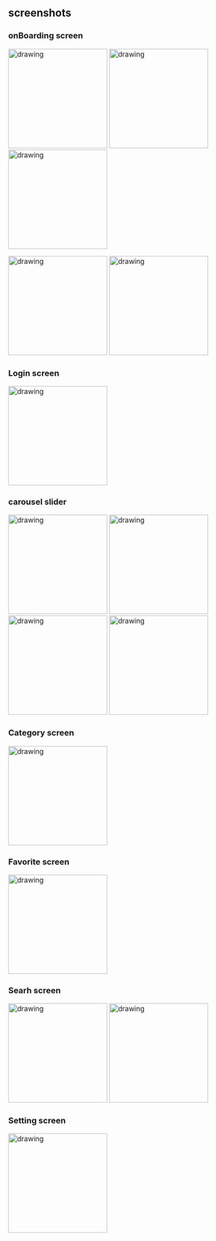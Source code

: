 ## screenshots
### onBoarding screen
<img src="https://github.com/HamadaAllipy/news_app_flutter/blob/master/screens_images/screenshot_1.jpg" alt="drawing" width="200"/> <img src="https://github.com/HamadaAllipy/news_app_flutter/blob/master/screens_images/screenshot_2.jpg" alt="drawing" width="200"/> <img src="https://github.com/HamadaAllipy/news_app_flutter/blob/master/screens_images/screenshot_3.jpg" alt="drawing" width="200"/> 

<img src="https://github.com/HamadaAllipy/news_app_flutter/blob/master/screens_images/screenshot_4.jpg" alt="drawing" width="200"/> <img src="https://github.com/HamadaAllipy/news_app_flutter/blob/master/screens_images/screenshot_5.jpg" alt="drawing" width="200"/>
### Login screen
<img src="https://github.com/HamadaAllipy/news_app_flutter/blob/master/screens_images/screenshot_login.jpg" alt="drawing" width="200"/>

### carousel slider
<img src="https://github.com/HamadaAllipy/news_app_flutter/blob/master/screens_images/screenshot_home_1.jpg" alt="drawing" width="200"/> <img src="https://github.com/HamadaAllipy/news_app_flutter/blob/master/screens_images/screenshot_home_2.jpg" alt="drawing" width="200"/> <img src="https://github.com/HamadaAllipy/news_app_flutter/blob/master/screens_images/screenshot_home_3.jpg" alt="drawing" width="200"/> <img src="https://github.com/HamadaAllipy/news_app_flutter/blob/master/screens_images/screenshot_home_4.jpg" alt="drawing" width="200"/> 

### Category screen
<img src="https://github.com/HamadaAllipy/news_app_flutter/blob/master/screens_images/screenshot_category.jpg" alt="drawing" width="200"/> 

### Favorite screen
<img src="https://github.com/HamadaAllipy/news_app_flutter/blob/master/screens_images/screenshot_favorite.jpg" alt="drawing" width="200"/> 

### Searh screen
<img src="https://github.com/HamadaAllipy/news_app_flutter/blob/master/screens_images/screenshot_search.jpg" alt="drawing" width="200"/> <img src="https://github.com/HamadaAllipy/news_app_flutter/blob/master/screens_images/screenshot_search_loading.jpg" alt="drawing" width="200"/> 
### Setting screen
<img src="https://github.com/HamadaAllipy/news_app_flutter/blob/master/screens_images/screenshot_setting.jpg" alt="drawing" width="200"/> 
